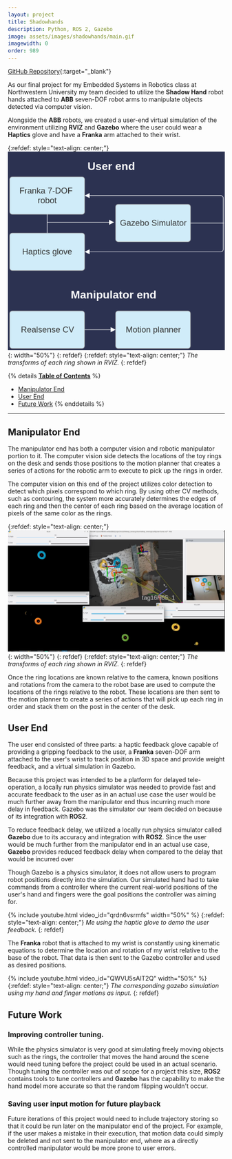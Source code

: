 ```yaml
---
layout: project
title: Shadowhands
description: Python, ROS 2, Gazebo
image: assets/images/shadowhands/main.gif
imagewidth: 0
order: 989
---
```


[GitHub Repository](https://github.com/ME495-EmbeddedSystems/final-project-teleop){:target="_blank"}

As our final project for my Embedded Systems in Robotics class at Northwestern University my team decided to utilize the **Shadow Hand** robot hands attached to **ABB** seven-DOF robot arms to manipulate objects detected via computer vision.

Alongside the **ABB** robots, we created a user-end virtual simulation of the environment utilizing **RVIZ** and **Gazebo** where the user could wear a **Haptics** glove and have a **Franka** arm attached to their wrist.

{:refdef: style="text-align: center;"}
![The transforms of each ring shown in RVIZ](/assets/images/shadowhands/BlockDiagram.png){: width="50%"}
{: refdef}
{:refdef: style="text-align: center;"}
_The transforms of each ring shown in RVIZ._
{: refdef}

{% details **<u>Table of Contents</u>** %}
- [Manipulator End](#manipulator-end)
- [User End](#user-end)
- [Future Work](#future-work)
{% enddetails %}

****

## Manipulator End
The manipulator end has both a computer vision and robotic manipulator portion to it. The computer vision side detects the locations of the toy rings on the desk and sends those positions to the motion planner that creates a series of actions for the robotic arm to execute to pick up the rings in order.

The computer vision on this end of the project utilizes color detection to detect which pixels correspond to which ring. By using other CV methods, such as contouring, the system more accurately determines the edges of each ring and then the center of each ring based on the average location of pixels of the same color as the rings.

{:refdef: style="text-align: center;"}
![The transforms of each ring shown in RVIZ](/assets/images/shadowhands/cv.png){: width="50%"}
{: refdef}
{:refdef: style="text-align: center;"}
_The transforms of each ring shown in RVIZ._
{: refdef}

Once the ring locations are known relative to the camera, known positions and rotations from the camera to the robot base are used to compute the locations of the rings relative to the robot. These locations are then sent to the motion planner to create a series of actions that will pick up each ring in order and stack them on the post in the center of the desk.

## User End
The user end consisted of three parts: a haptic feedback glove capable of providing a gripping feedback to the user, a **Franka** seven-DOF arm attached to the user's wrist to track position in 3D space and provide weight feedback, and a virtual simulation in Gazebo.

Because this project was intended to be a platform for delayed tele-operation, a locally run physics simulator was needed to provide fast and accurate feedback to the user as in an actual use case the user would be much further away from the manipulator end thus incurring much more delay in feedback. Gazebo was the simulator our team decided on because of its integration with **ROS2**. 

To reduce feedback delay, we utilized a locally run physics simulator called **Gazebo** due to its accuracy and integration with **ROS2**. Since the user would be much further from the manipulator end in an actual use case, **Gazebo** provides reduced feedback delay when compared to the delay that would be incurred over 

Though Gazebo is a physics simulator, it does not allow users to program robot positions directly into the simulation. Our simulated hand had to take commands from a controller where the current real-world positions of the user's hand and fingers were the goal positions the controller was aiming for.

{% include youtube.html video_id="qrdn6vsrmfs" width="50%" %}
{:refdef: style="text-align: center;"}
_Me using the haptic glove to demo the user feedback._
{: refdef}

The **Franka** robot that is attached to my wrist is constantly using kinematic equations to determine the location and rotation of my wrist relative to the base of the robot. That data is then sent to the Gazebo controller and used as desired positions.

{% include youtube.html video_id="QWVU5sAlT2Q" width="50%" %}
{:refdef: style="text-align: center;"}
_The corresponding gazebo simulation using my hand and finger motions as input._
{: refdef}

## Future Work

### **Improving controller tuning.**

While the physics simulator is very good at simulating freely moving objects such as the rings, the controller that moves the hand around the scene would need tuning before the project could be used in an actual scenario. Though tuning the controller was out of scope for a project this size, **ROS2** contains tools to tune controllers and **Gazebo** has the capability to make the hand model more accurate so that the random flipping wouldn't occur.

### **Saving user input motion for future playback**

Future iterations of this project would need to include trajectory storing so that it could be run later on the manipulator end of the project. For example, if the user makes a mistake in their execution, that motion data could simply be deleted and not sent to the manipulator end, where as a directly controlled manipulator would be more prone to user errors.